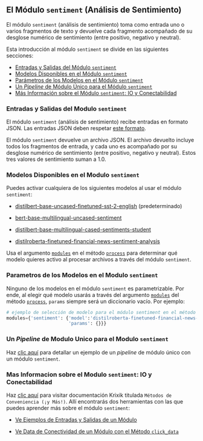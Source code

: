 ## El Módulo `sentiment` (Análisis de Sentimiento)

El módulo `sentiment` (análisis de sentimiento) toma como entrada uno o varios fragmentos de texto y devuelve cada fragmento acompañado de su desglose numérico de sentimiento (entre positivo, negativo y neutral).

Esta introducción al módulo `sentiment` se divide en las siguientes secciones:

- [Entradas y Salidas del Módulo `sentiment`](#entradas-y-salidas-del-modulo-sentiment)
- [Modelos Disponibles en el Módulo `sentiment`](#modelos-disponibles-en-el-modulo-sentiment)
- [Parámetros de los Modelos en el Módulo `sentiment`](#parametros-de-los-modelos-en-el-modulo-sentiment)
- [Un *Pipeline* de Módulo Único para el Módulo `sentiment`](#un-pipeline-de-modulo-unico-para-el-modulo-sentiment)
- [Más Información sobre el Módulo `sentiment`: IO y Conectabilidad](#mas-informacion-sobre-el-modulo-sentiment-io-y-conectabilidad)

### Entradas y Salidas del Modulo `sentiment`

El módulo `sentiment` (análisis de sentimiento) recibe entradas en formato JSON. Las entradas JSON deben respetar [este formato](../../sistema/parametros_y_procesar_archivos_a_traves_de_pipelines/formato_JSON_entrada.md).

El módulo `sentiment` devuelve un archivo JSON. El archivo devuelto incluye todos los fragmentos de entrada, y cada uno es acompañado por su desglose numérico de sentimiento (entre positivo, negativo y neutral). Estos tres valores de sentimiento suman a 1.0.

### Modelos Disponibles en el Modulo `sentiment`

Puedes activar cualquiera de los siguientes modelos al usar el módulo `sentiment`:

- [distilbert-base-uncased-finetuned-sst-2-english](https://huggingface.co/distilbert/distilbert-base-uncased-finetuned-sst-2-english) (predeterminado)

- [bert-base-multilingual-uncased-sentiment](https://huggingface.co/nlptown/bert-base-multilingual-uncased-sentiment)

- [distilbert-base-multilingual-cased-sentiments-student](https://huggingface.co/lxyuan/distilbert-base-multilingual-cased-sentiments-student)

- [distilroberta-finetuned-financial-news-sentiment-analysis](https://huggingface.co/mrm8488/distilroberta-finetuned-financial-news-sentiment-analysis)

Usa el argumento [`modules`](../../sistema/parametros_y_procesar_archivos_a_traves_de_pipelines/metodo_process_procesar.md#seleccion-de-modelo-por-medio-del-argumento-modules) en el método [`process`](../../sistema/parametros_y_procesar_archivos_a_traves_de_pipelines/metodo_process_procesar.md) para determinar qué modelo quieres activo al procesar archivos a través del módulo `sentiment`.

### Parametros de los Modelos en el Modulo `sentiment`

Ninguno de los modelos en el módulo `sentiment` es parametrizable. Por ende, al elegir qué modelo usarás a través del argumento [`modules`](../../sistema/parametros_y_procesar_archivos_a_traves_de_pipelines/metodo_process_procesar.md#seleccion-de-modelo-por-medio-del-argumento-modules) del método [`process`](../../sistema/parametros_y_procesar_archivos_a_traves_de_pipelines/metodo_process_procesar.md), `params` siempre será un diccionario vacío. Por ejemplo:

```python
# ejemplo de selección de modelo para el módulo sentiment en el método process
modules={'sentiment': {'model':'distilroberta-finetuned-financial-news-sentiment-analysis',
                       'params': {}}}
```

### Un *Pipeline* de Modulo Unico para el Modulo `sentiment`

Haz [clic aquí](../../ejemplos/ejemplos_pipelines_modulo_unico/unico_sentiment_analisis_de_sentimiento.md) para detallar un ejemplo de un *pipeline* de módulo único con un módulo `sentiment`.

### Mas Informacion sobre el Modulo `sentiment`: IO y Conectabilidad

Haz [clic aquí](../../sistema/metodos_de_conveniencia/metodos_de_conveniencia.md) para visitar documentación Krixik titulada `Métodos de Conveniencia (¡y Más!)`. Allí encontrarás dos herramientas con las que puedes aprender más sobre el módulo `sentiment`: 

- [Ve Ejemplos de Entradas y Salidas de un Módulo](../../sistema/metodos_de_conveniencia/metodos_de_conveniencia.md#ve-ejemplos-de-entradas-y-salidas-de-un-modulo)

- [Ve Data de Conectividad de un Módulo con el Método `click_data`](../../sistema/metodos_de_conveniencia/metodos_de_conveniencia.md#ve-data-de-conectividad-de-un-modulo-con-el-metodo-click_data)
